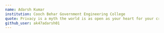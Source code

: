 ```yaml
---
name: Adarsh Kumar
institution: Cooch Behar Government Engineering College
quote: Privacy is a myth the world is as open as your heart for your crush
github_user: ak47adarsh01
---
```

